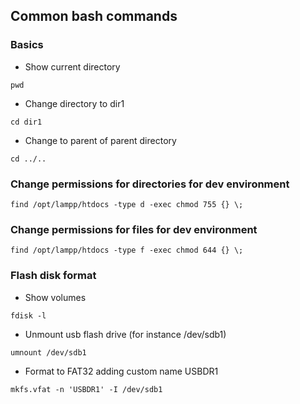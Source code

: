 ## Common bash commands
### Basics
- Show current directory
```
pwd
```

- Change directory to dir1
```
cd dir1
```

- Change to parent of parent directory
```
cd ../..
```

### 

### Change permissions for directories for dev environment
```
find /opt/lampp/htdocs -type d -exec chmod 755 {} \;
```

### Change permissions for files for dev environment
```
find /opt/lampp/htdocs -type f -exec chmod 644 {} \;
```

### Flash disk format
- Show volumes
```
fdisk -l
```

- Unmount usb  flash drive (for instance /dev/sdb1)
```
umnount /dev/sdb1
```

- Format to FAT32 adding custom name USBDR1
```
mkfs.vfat -n 'USBDR1' -I /dev/sdb1
```
